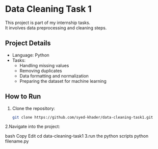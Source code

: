 # Data Cleaning Task 1

This project is part of my internship tasks.  
It involves data preprocessing and cleaning steps.

## Project Details
- Language: Python
- Tasks:
  - Handling missing values
  - Removing duplicates
  - Data formatting and normalization
  - Preparing the dataset for machine learning

## How to Run
1. Clone the repository:
   ```bash
   git clone https://github.com/syed-khader/data-cleaning-task1.git


2.Navigate into the project:

bash
Copy
Edit
cd data-cleaning-task1
3.run the python scripts 
python filename.py







